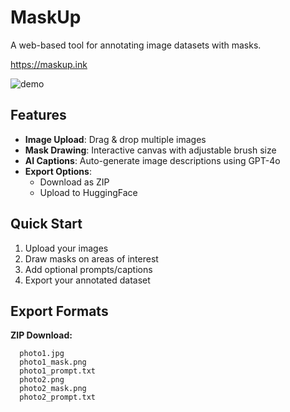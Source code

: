 # MaskUp

A web-based tool for annotating image datasets with masks.

https://maskup.ink

![demo](https://github.com/user-attachments/assets/fc5a2ad5-f81f-4620-a4e0-309e0ebff3f8)


## Features

- **Image Upload**: Drag & drop multiple images
- **Mask Drawing**: Interactive canvas with adjustable brush size
- **AI Captions**: Auto-generate image descriptions using GPT-4o
- **Export Options**: 
  - Download as ZIP 
  - Upload to HuggingFace 

## Quick Start

1. Upload your images
2. Draw masks on areas of interest
3. Add optional prompts/captions
4. Export your annotated dataset

## Export Formats

**ZIP Download:**
```
  photo1.jpg
  photo1_mask.png
  photo1_prompt.txt
  photo2.png
  photo2_mask.png
  photo2_prompt.txt
```
